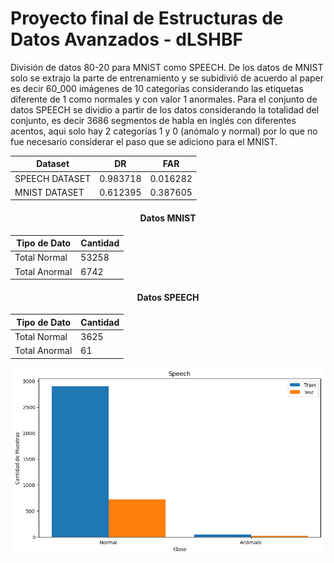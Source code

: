 # Proyecto final de Estructuras de Datos Avanzados - dLSHBF

División de datos 80-20 para MNIST como SPEECH. De los datos de MNIST solo se extrajo la parte de entrenamiento y se subidivió de acuerdo al paper es decir 60_000 imágenes de 10 categorías considerando las etiquetas diferente de 1 como normales y con valor 1 anormales. Para el conjunto de datos SPEECH se dividio a partir de los datos considerando la totalidad del conjunto, es decir 3686 segmentos de habla en inglés con diferentes acentos, aqui solo hay 2 categorías 1 y 0 (anómalo y normal) por lo que no fue necesario considerar el paso que se adiciono para el MNIST.

<div align="center">

| Dataset         | DR       | FAR      |
|-----------------|----------|----------|
| SPEECH DATASET  | 0.983718 | 0.016282 |
| MNIST DATASET   | 0.612395 | 0.387605 |

#### Datos MNIST
| Tipo de Dato     | Cantidad |
|------------------|----------|
| Total Normal     | 53258    |
| Total Anormal    | 6742     |

#### Datos SPEECH
| Tipo de Dato     | Cantidad |
|------------------|----------|
| Total Normal     | 3625     |
| Total Anormal    | 61       |

<img src="img/speech_desbalanceo.png" width="500" height="300">

</div>

